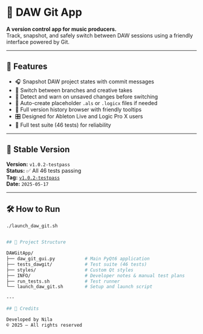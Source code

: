 # 🎼 DAW Git App

**A version control app for music producers.**  
Track, snapshot, and safely switch between DAW sessions using a friendly interface powered by Git.

---

## 🚀 Features

- 🎧 Snapshot DAW project states with commit messages
- 🔀 Switch between branches and creative takes
- 🛟 Detect and warn on unsaved changes before switching
- 💾 Auto-create placeholder `.als` or `.logicx` files if needed
- 👀 Full version history browser with friendly tooltips
- 🎛️ Designed for Ableton Live and Logic Pro X users
- 🧪 Full test suite (46 tests) for reliability

---

## 🏁 Stable Version

**Version:** `v1.0.2-testpass`  
**Status:** ✅ All 46 tests passing  
**Tag:** [`v1.0.2-testpass`](https://github.com/nila808/DAW-GIT/releases/tag/v1.0.2-testpass)  
**Date:** `2025-05-17`

---

## 🛠️ How to Run

```bash
./launch_daw_git.sh


## 📂 Project Structure

DAWGitApp/
├── daw_git_gui.py           # Main PyQt6 application  
├── tests_dawgit/            # Test suite (46 tests)  
├── styles/                  # Custom Qt styles  
├── INFO/                    # Developer notes & manual test plans  
├── run_tests.sh             # Test runner  
└── launch_daw_git.sh        # Setup and launch script  

---

## 💬 Credits

Developed by Nila  
© 2025 – All rights reserved
